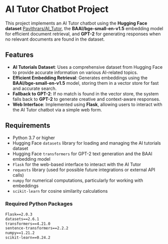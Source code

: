 # **AI Tutor Chatbot Project**

This project implements an AI Tutor chatbot using the **Hugging Face dataset** [Pavithrars/AI_Tutor](https://huggingface.co/datasets/Pavithrars/AI_Tutor), the **BAAI/bge-small-en-v1.5** embedding model for efficient document retrieval, and **GPT-2** for generating responses when no relevant documents are found in the dataset.

## **Features**

- **AI Tutorials Dataset**: Uses a comprehensive dataset from Hugging Face to provide accurate information on various AI-related topics.
- **Efficient Embedding Retrieval**: Generates embeddings using the **BAAI/bge-small-en-v1.5** model, storing them in a vector store for fast and accurate search.
- **Fallback to GPT-2**: If no match is found in the vector store, the system falls back to **GPT-2** to generate creative and context-aware responses.
- **Web Interface**: Implemented using **Flask**, allowing users to interact with the AI Tutor chatbot via a simple web form.

## **Requirements**

- Python 3.7 or higher
- Hugging Face `datasets` library for loading and managing the AI tutorials dataset
- Hugging Face `transformers` for GPT-2 text generation and the BAAI embedding model
- `Flask` for the web-based interface to interact with the AI Tutor
- `requests` library (used for possible future integrations or external API calls)
- `numpy` for numerical computations, particularly for working with embeddings
- `scikit-learn` for cosine similarity calculations

### **Required Python Packages**

```txt
Flask==2.0.3
datasets==2.6.1
transformers==4.21.0
sentence-transformers==2.2.2
numpy==1.21.2
scikit-learn==0.24.2
